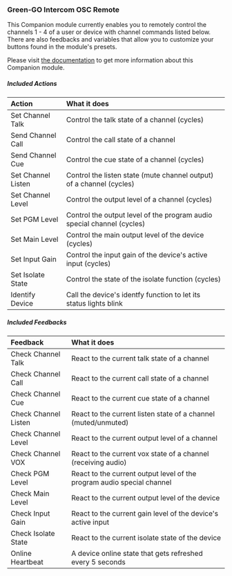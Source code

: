 ### Green-GO Intercom OSC Remote

This Companion module currently enables you to remotely control the channels 1 - 4 of a user or device with channel commands listed below. There are also feedbacks and variables that allow you to customize your buttons found in the module's presets.

Please visit [the documentation](https://companion.greengo.digital) to get more information about this Companion module.

##### Included Actions

| Action             | What it does                                                           |
| :----------------- | :--------------------------------------------------------------------- |
| Set Channel Talk   | Control the talk state of a channel (cycles)                           |
| Send Channel Call  | Control the call state of a channel                                    |
| Send Channel Cue   | Control the cue state of a channel (cycles)                            |
| Set Channel Listen | Control the listen state (mute channel output) of a channel (cycles)   |
| Set Channel Level  | Control the output level of a channel (cycles)                         |
| Set PGM Level      | Control the output level of the program audio special channel (cycles) |
| Set Main Level     | Control the main output level of the device (cycles)                   |
| Set Input Gain     | Control the input gain of the device's active input (cycles)           |
| Set Isolate State  | Control the state of the isolate function (cycles)                     |
| Identify Device    | Call the device's identfy function to let its status lights blink      |

##### Included Feedbacks

| Feedback             | What it does                                                           |
| :------------------- | :--------------------------------------------------------------------- |
| Check Channel Talk   | React to the current talk state of a channel                           |
| Check Channel Call   | React to the current call state of a channel                           |
| Check Channel Cue    | React to the current cue state of a channel                            |
| Check Channel Listen | React to the current listen state of a channel (muted/unmuted)         |
| Check Channel Level  | React to the current output level of a channel                         |
| Check Channel VOX    | React to the current vox state of a channel (receiving audio)          |
| Check PGM Level      | React to the current output level of the program audio special channel |
| Check Main Level     | React to the current output level of the device                        |
| Check Input Gain     | React to the current gain level of the device's active input           |
| Check Isolate State  | React to the current isolate state of the device                       |
| Online Heartbeat     | A device online state that gets refreshed every 5 seconds              |
